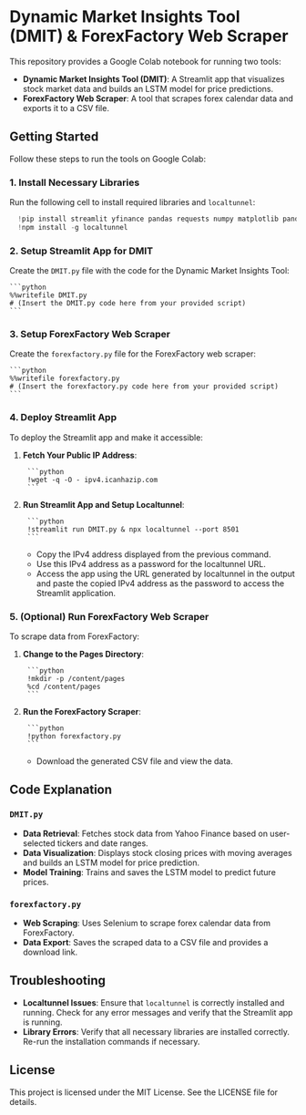 # Dynamic Market Insights Tool (DMIT) & ForexFactory Web Scraper

This repository provides a Google Colab notebook for running two tools:

- **Dynamic Market Insights Tool (DMIT)**: A Streamlit app that visualizes stock market data and builds an LSTM model for price predictions.
- **ForexFactory Web Scraper**: A tool that scrapes forex calendar data and exports it to a CSV file.

## Getting Started

Follow these steps to run the tools on Google Colab:

### 1. Install Necessary Libraries

Run the following cell to install required libraries and `localtunnel`:
  
  ```python
    !pip install streamlit yfinance pandas requests numpy matplotlib pandas_datareader keras scikit-learn selenium
    !npm install -g localtunnel
  ```

### 2. Setup Streamlit App for DMIT

Create the `DMIT.py` file with the code for the Dynamic Market Insights Tool:

    ```python
    %%writefile DMIT.py
    # (Insert the DMIT.py code here from your provided script)
    ```

### 3. Setup ForexFactory Web Scraper

Create the `forexfactory.py` file for the ForexFactory web scraper:

    ```python
    %%writefile forexfactory.py
    # (Insert the forexfactory.py code here from your provided script)
    ```

### 4. Deploy Streamlit App

To deploy the Streamlit app and make it accessible:

1. **Fetch Your Public IP Address**:

        ```python
        !wget -q -O - ipv4.icanhazip.com
        ```

2. **Run Streamlit App and Setup Localtunnel**:

        ```python
        !streamlit run DMIT.py & npx localtunnel --port 8501
        ```

   - Copy the IPv4 address displayed from the previous command.
   - Use this IPv4 address as a password for the localtunnel URL.
   - Access the app using the URL generated by localtunnel in the output and paste the copied IPv4 address as the password to access the Streamlit application.

### 5. (Optional) Run ForexFactory Web Scraper

To scrape data from ForexFactory:

1. **Change to the Pages Directory**:

        ```python
        !mkdir -p /content/pages
        %cd /content/pages
        ```

2. **Run the ForexFactory Scraper**:

        ```python
        !python forexfactory.py
        ```

   - Download the generated CSV file and view the data.

## Code Explanation

### `DMIT.py`
- **Data Retrieval**: Fetches stock data from Yahoo Finance based on user-selected tickers and date ranges.
- **Data Visualization**: Displays stock closing prices with moving averages and builds an LSTM model for price prediction.
- **Model Training**: Trains and saves the LSTM model to predict future prices.

### `forexfactory.py`
- **Web Scraping**: Uses Selenium to scrape forex calendar data from ForexFactory.
- **Data Export**: Saves the scraped data to a CSV file and provides a download link.

## Troubleshooting

- **Localtunnel Issues**: Ensure that `localtunnel` is correctly installed and running. Check for any error messages and verify that the Streamlit app is running.
- **Library Errors**: Verify that all necessary libraries are installed correctly. Re-run the installation commands if necessary.

## License

This project is licensed under the MIT License. See the LICENSE file for details.
